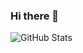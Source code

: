 ### Hi there 👋
![GitHub Stats](https://github-readme-stats.vercel.app/api?username=aaronrojas32&theme=radical)
